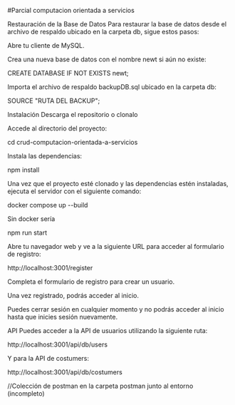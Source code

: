 #Parcial computacion orientada a servicios

Restauración de la Base de Datos
Para restaurar la base de datos desde el archivo de respaldo ubicado en la carpeta db, sigue estos pasos:

Abre tu cliente de MySQL.

Crea una nueva base de datos con el nombre newt si aún no existe:

CREATE DATABASE IF NOT EXISTS newt;

Importa el archivo de respaldo backupDB.sql ubicado en la carpeta db:

SOURCE "RUTA DEL BACKUP";

Instalación
Descarga el repositorio o clonalo

Accede al directorio del proyecto:

cd crud-computacion-orientada-a-servicios

Instala las dependencias:

npm install

Una vez que el proyecto esté clonado y las dependencias estén instaladas, ejecuta el servidor con el siguiente comando:

docker compose up --build

Sin docker sería

npm run start

Abre tu navegador web y ve a la siguiente URL para acceder al formulario de registro:

http://localhost:3001/register

Completa el formulario de registro para crear un usuario.

Una vez registrado, podrás acceder al inicio.

Puedes cerrar sesión en cualquier momento y no podrás acceder al inicio hasta que inicies sesión nuevamente.

API
Puedes acceder a la API de usuarios utilizando la siguiente ruta:

http://localhost:3001/api/db/users

Y para la API de costumers:

http://localhost:3001/api/db/costumers


//Colección de postman en la carpeta postman junto al entorno (incompleto)
